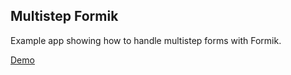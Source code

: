 ## Multistep Formik

Example app showing how to handle multistep forms with Formik.

[Demo](https://codesandbox.io/s/5446o26864)